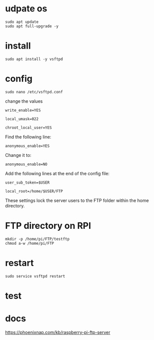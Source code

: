 # udpate os

    sudo apt update
    sudo apt full-upgrade -y
    
# install    
    
    sudo apt install -y vsftpd
    
# config

    sudo nano /etc/vsftpd.conf
    
change the values

    write_enable=YES

    local_umask=022

    chroot_local_user=YES

Find the following line:

    anonymous_enable=YES

Change it to:

    anonymous_enable=NO

Add the following lines at the end of the config file:

    user_sub_token=$USER

    local_root=/home/$USER/FTP


These settings lock the server users to the FTP folder within the home directory.

# FTP directory on RPI

    mkdir -p /home/pi/FTP/testftp
    chmod a-w /home/pi/FTP

# restart

    sudo service vsftpd restart
    
# test


# docs

https://phoenixnap.com/kb/raspberry-pi-ftp-server
